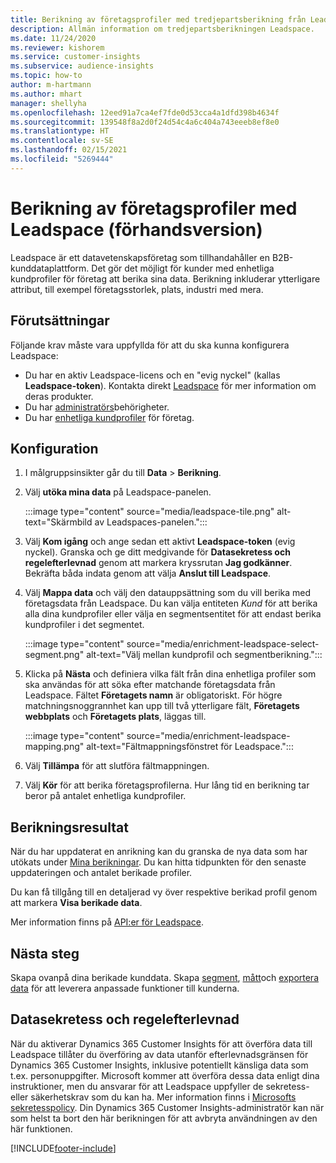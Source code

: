 ```yaml
---
title: Berikning av företagsprofiler med tredjepartsberikning från Leadspace
description: Allmän information om tredjepartsberikningen Leadspace.
ms.date: 11/24/2020
ms.reviewer: kishorem
ms.service: customer-insights
ms.subservice: audience-insights
ms.topic: how-to
author: m-hartmann
ms.author: mhart
manager: shellyha
ms.openlocfilehash: 12eed91a7ca4ef7fde0d53cca4a1dfd398b4634f
ms.sourcegitcommit: 139548f8a2d0f24d54c4a6c404a743eeeb8ef8e0
ms.translationtype: HT
ms.contentlocale: sv-SE
ms.lasthandoff: 02/15/2021
ms.locfileid: "5269444"
---
```

# <a name="enrichment-of-company-profiles-with-leadspace-preview"></a>Berikning av företagsprofiler med Leadspace (förhandsversion)

Leadspace är ett datavetenskapsföretag som tillhandahåller en B2B-kunddataplattform. Det gör det möjligt för kunder med enhetliga kundprofiler för företag att berika sina data. Berikning inkluderar ytterligare attribut, till exempel företagsstorlek, plats, industri med mera.

## <a name="prerequisites"></a>Förutsättningar

Följande krav måste vara uppfyllda för att du ska kunna konfigurera Leadspace:

- Du har en aktiv Leadspace-licens och en "evig nyckel" (kallas **Leadspace-token**). Kontakta direkt [Leadspace](https://www.leadspace.com/products/leadspace-on-demand/) för mer information om deras produkter.
- Du har [administratörs](permissions.md#administrator)behörigheter.
- Du har [enhetliga kundprofiler](customer-profiles.md) för företag.

## <a name="configuration"></a>Konfiguration

1. I målgruppsinsikter går du till **Data** > **Berikning**.

1. Välj **utöka mina data** på Leadspace-panelen.

   :::image type="content" source="media/leadspace-tile.png" alt-text="Skärmbild av Leadspaces-panelen.":::

1. Välj **Kom igång** och ange sedan ett aktivt **Leadspace-token** (evig nyckel). Granska och ge ditt medgivande för **Datasekretess och regelefterlevnad** genom att markera kryssrutan **Jag godkänner**. Bekräfta båda indata genom att välja **Anslut till Leadspace**.

1. Välj **Mappa data** och välj den datauppsättning som du vill berika med företagsdata från Leadspace. Du kan välja entiteten *Kund* för att berika alla dina kundprofiler eller välja en segmentsentitet för att endast berika kundprofiler i det segmentet.

   :::image type="content" source="media/enrichment-leadspace-select-segment.png" alt-text="Välj mellan kundprofil och segmentberikning.":::

1. Klicka på **Nästa** och definiera vilka fält från dina enhetliga profiler som ska användas för att söka efter matchande företagsdata från Leadspace. Fältet **Företagets namn** är obligatoriskt. För högre matchningsnoggrannhet kan upp till två ytterligare fält, **Företagets webbplats** och **Företagets plats**, läggas till.

   :::image type="content" source="media/enrichment-leadspace-mapping.png" alt-text="Fältmappningsfönstret för Leadspace.":::
   
1. Välj **Tillämpa** för att slutföra fältmappningen.

1. Välj **Kör** för att berika företagsprofilerna. Hur lång tid en berikning tar beror på antalet enhetliga kundprofiler.

## <a name="enrichment-results"></a>Berikningsresultat

När du har uppdaterat en anrikning kan du granska de nya data som har utökats under [Mina berikningar](enrichment-hub.md). Du kan hitta tidpunkten för den senaste uppdateringen och antalet berikade profiler.

Du kan få tillgång till en detaljerad vy över respektive berikad profil genom att markera **Visa berikade data**.

Mer information finns på [API:er för Leadspace](https://support.leadspace.com/hc/en-us/sections/201997649-API).

## <a name="next-steps"></a>Nästa steg

Skapa ovanpå dina berikade kunddata. Skapa [segment](segments.md), [mått](measures.md)och [exportera data](export-destinations.md) för att leverera anpassade funktioner till kunderna.

## <a name="data-privacy-and-compliance"></a>Datasekretess och regelefterlevnad

När du aktiverar Dynamics 365 Customer Insights för att överföra data till Leadspace tillåter du överföring av data utanför efterlevnadsgränsen för Dynamics 365 Customer Insights, inklusive potentiellt känsliga data som t.ex. personuppgifter. Microsoft kommer att överföra dessa data enligt dina instruktioner, men du ansvarar för att Leadspace uppfyller de sekretess- eller säkerhetskrav som du kan ha. Mer information finns i [Microsofts sekretesspolicy](https://go.microsoft.com/fwlink/?linkid=396732).
Din Dynamics 365 Customer Insights-administratör kan när som helst ta bort den här berikningen för att avbryta användningen av den här funktionen.


[!INCLUDE[footer-include](../includes/footer-banner.md)]